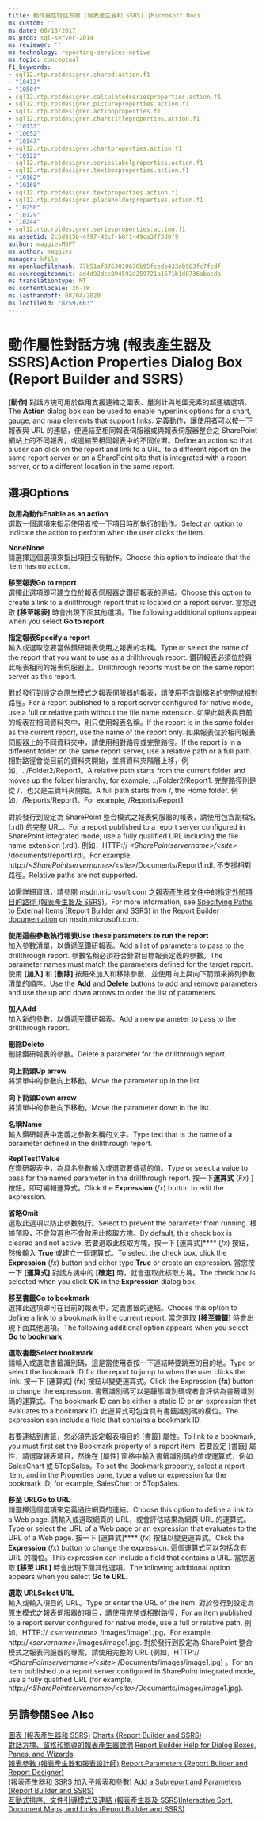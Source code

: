 ```yaml
---
title: 動作屬性對話方塊 (報表產生器和 SSRS) |Microsoft Docs
ms.custom: ''
ms.date: 06/13/2017
ms.prod: sql-server-2014
ms.reviewer: ''
ms.technology: reporting-services-native
ms.topic: conceptual
f1_keywords:
- sql12.rtp.rptdesigner.shared.action.f1
- "10413"
- "10504"
- sql12.rtp.rptdesigner.calculatedseriesproperties.action.f1
- sql12.rtp.rptdesigner.pictureproperties.action.f1
- sql12.rtp.rptdesigner.actionproperties.f1
- sql12.rtp.rptdesigner.charttitleproperties.action.f1
- "10133"
- "10052"
- "10147"
- sql12.rtp.rptdesigner.chartproperties.action.f1
- "10122"
- sql12.rtp.rptdesigner.serieslabelproperties.action.f1
- sql12.rtp.rptdesigner.textboxproperties.action.f1
- "10162"
- "10168"
- sql12.rtp.rptdesigner.textproperties.action.f1
- sql12.rtp.rptdesigner.placeholderproperties.action.f1
- "10250"
- "10129"
- "10244"
- sql12.rtp.rptdesigner.seriesproperties.action.f1
ms.assetid: 2c5d915b-4f97-42cf-b8f1-49ca3ff3d0f9
author: maggiesMSFT
ms.author: maggies
manager: kfile
ms.openlocfilehash: 77b51af0763010676b95fcedb433ab963fc7fcdf
ms.sourcegitcommit: ad4d92dce894592a259721a1571b1d8736abacdb
ms.translationtype: MT
ms.contentlocale: zh-TW
ms.lasthandoff: 08/04/2020
ms.locfileid: "87597663"
---
```

# <a name="action-properties-dialog-box-report-builder-and-ssrs"></a><span data-ttu-id="87856-102">動作屬性對話方塊 (報表產生器及 SSRS)</span><span class="sxs-lookup"><span data-stu-id="87856-102">Action Properties Dialog Box (Report Builder and SSRS)</span></span>
  <span data-ttu-id="87856-103">**[動作]** 對話方塊可用於啟用支援連結之圖表、量測計與地圖元素的超連結選項。</span><span class="sxs-lookup"><span data-stu-id="87856-103">The **Action** dialog box can be used to enable hyperlink options for a chart, gauge, and map elements that support links.</span></span> <span data-ttu-id="87856-104">定義動作，讓使用者可以按一下報表與 URL 的連結，便連結至相同報表伺服器或與報表伺服器整合之 SharePoint 網站上的不同報表，或連結至相同報表中的不同位置。</span><span class="sxs-lookup"><span data-stu-id="87856-104">Define an action so that a user can click on the report and link to a URL, to a different report on the same report server or on a SharePoint site that is integrated with a report server, or to a different location in the same report.</span></span>  
  
## <a name="options"></a><span data-ttu-id="87856-105">選項</span><span class="sxs-lookup"><span data-stu-id="87856-105">Options</span></span>  
 <span data-ttu-id="87856-106">**啟用為動作**</span><span class="sxs-lookup"><span data-stu-id="87856-106">**Enable as an action**</span></span>  
 <span data-ttu-id="87856-107">選取一個選項來指示使用者按一下項目時所執行的動作。</span><span class="sxs-lookup"><span data-stu-id="87856-107">Select an option to indicate the action to perform when the user clicks the item.</span></span>  
  
 <span data-ttu-id="87856-108">**None**</span><span class="sxs-lookup"><span data-stu-id="87856-108">**None**</span></span>  
 <span data-ttu-id="87856-109">請選擇這個選項來指出項目沒有動作。</span><span class="sxs-lookup"><span data-stu-id="87856-109">Choose this option to indicate that the item has no action.</span></span>  
  
 <span data-ttu-id="87856-110">**移至報表**</span><span class="sxs-lookup"><span data-stu-id="87856-110">**Go to report**</span></span>  
 <span data-ttu-id="87856-111">選擇此選項即可建立位於報表伺服器之鑽研報表的連結。</span><span class="sxs-lookup"><span data-stu-id="87856-111">Choose this option to create a link to a drillthrough report that is located on a report server.</span></span> <span data-ttu-id="87856-112">當您選取 **[移至報表]** 時會出現下面其他選項。</span><span class="sxs-lookup"><span data-stu-id="87856-112">The following additional options appear when you select **Go to report**.</span></span>  
  
 <span data-ttu-id="87856-113">**指定報表**</span><span class="sxs-lookup"><span data-stu-id="87856-113">**Specify a report**</span></span>  
 <span data-ttu-id="87856-114">輸入或選取您要當做鑽研報表使用之報表的名稱。</span><span class="sxs-lookup"><span data-stu-id="87856-114">Type or select the name of the report that you want to use as a drillthrough report.</span></span> <span data-ttu-id="87856-115">鑽研報表必須位於與此報表相同的報表伺服器上。</span><span class="sxs-lookup"><span data-stu-id="87856-115">Drillthrough reports must be on the same report server as this report.</span></span>  
  
 <span data-ttu-id="87856-116">對於發行到設定為原生模式之報表伺服器的報表，請使用不含副檔名的完整或相對路徑。</span><span class="sxs-lookup"><span data-stu-id="87856-116">For a report published to a report server configured for native mode, use a full or relative path without the file name extension.</span></span> <span data-ttu-id="87856-117">如果此報表與目前的報表在相同資料夾中，則只使用報表名稱。</span><span class="sxs-lookup"><span data-stu-id="87856-117">If the report is in the same folder as the current report, use the name of the report only.</span></span> <span data-ttu-id="87856-118">如果報表位於相同報表伺服器上的不同資料夾中，請使用相對路徑或完整路徑。</span><span class="sxs-lookup"><span data-stu-id="87856-118">If the report is in a different folder on the same report server, use a relative path or a full path.</span></span> <span data-ttu-id="87856-119">相對路徑會從目前的資料夾開始，並將資料夾階層上移，例如，../Folder2/Report1。</span><span class="sxs-lookup"><span data-stu-id="87856-119">A relative path starts from the current folder and moves up the folder hierarchy, for example, ../Folder2/Report1.</span></span> <span data-ttu-id="87856-120">完整路徑則是從 /，也又是主資料夾開始。</span><span class="sxs-lookup"><span data-stu-id="87856-120">A full path starts from /, the Home folder.</span></span> <span data-ttu-id="87856-121">例如，/Reports/Report1。</span><span class="sxs-lookup"><span data-stu-id="87856-121">For example, /Reports/Report1.</span></span>  
  
 <span data-ttu-id="87856-122">對於發行到設定為 SharePoint 整合模式之報表伺服器的報表，請使用包含副檔名 (.rdl) 的完整 URL。</span><span class="sxs-lookup"><span data-stu-id="87856-122">For a report published to a report server configured in SharePoint integrated mode, use a fully qualified URL including the file name extension (.rdl).</span></span> <span data-ttu-id="87856-123">例如，HTTP:// *\<SharePointservername>/\<site>* /documents/report1.rdl。</span><span class="sxs-lookup"><span data-stu-id="87856-123">For example, http://*\<SharePointservername>/\<site>*/Documents/Report1.rdl.</span></span> <span data-ttu-id="87856-124">不支援相對路徑。</span><span class="sxs-lookup"><span data-stu-id="87856-124">Relative paths are not supported.</span></span>  
  
 <span data-ttu-id="87856-125">如需詳細資訊，請參閱 msdn.microsoft.com 之[報表產生器文件](https://go.microsoft.com/fwlink/?LinkId=154494)中的[指定外部項目的路徑 &#40;報表產生器及 SSRS&#41;](report-design/specifying-paths-to-external-items-report-builder-and-ssrs.md)。</span><span class="sxs-lookup"><span data-stu-id="87856-125">For more information, see [Specifying Paths to External Items &#40;Report Builder and SSRS&#41;](report-design/specifying-paths-to-external-items-report-builder-and-ssrs.md) in the [Report Builder documentation](https://go.microsoft.com/fwlink/?LinkId=154494) on msdn.microsoft.com.</span></span>  
  
 <span data-ttu-id="87856-126">**使用這些參數執行報表**</span><span class="sxs-lookup"><span data-stu-id="87856-126">**Use these parameters to run the report**</span></span>  
 <span data-ttu-id="87856-127">加入參數清單，以傳遞至鑽研報表。</span><span class="sxs-lookup"><span data-stu-id="87856-127">Add a list of parameters to pass to the drillthrough report.</span></span> <span data-ttu-id="87856-128">參數名稱必須符合針對目標報表定義的參數。</span><span class="sxs-lookup"><span data-stu-id="87856-128">The parameter names must match the parameters defined for the target report.</span></span> <span data-ttu-id="87856-129">使用 **[加入]** 和 **[刪除]** 按鈕來加入和移除參數，並使用向上與向下箭頭來排列參數清單的順序。</span><span class="sxs-lookup"><span data-stu-id="87856-129">Use the **Add** and **Delete** buttons to add and remove parameters and use the up and down arrows to order the list of parameters.</span></span>  
  
 <span data-ttu-id="87856-130">**加入**</span><span class="sxs-lookup"><span data-stu-id="87856-130">**Add**</span></span>  
 <span data-ttu-id="87856-131">加入新的參數，以傳遞至鑽研報表。</span><span class="sxs-lookup"><span data-stu-id="87856-131">Add a new parameter to pass to the drillthrough report.</span></span>  
  
 <span data-ttu-id="87856-132">**刪除**</span><span class="sxs-lookup"><span data-stu-id="87856-132">**Delete**</span></span>  
 <span data-ttu-id="87856-133">刪除鑽研報表的參數。</span><span class="sxs-lookup"><span data-stu-id="87856-133">Delete a parameter for the drillthrough report.</span></span>  
  
 <span data-ttu-id="87856-134">**向上箭頭**</span><span class="sxs-lookup"><span data-stu-id="87856-134">**Up arrow**</span></span>  
 <span data-ttu-id="87856-135">將清單中的參數向上移動。</span><span class="sxs-lookup"><span data-stu-id="87856-135">Move the parameter up in the list.</span></span>  
  
 <span data-ttu-id="87856-136">**向下箭頭**</span><span class="sxs-lookup"><span data-stu-id="87856-136">**Down arrow**</span></span>  
 <span data-ttu-id="87856-137">將清單中的參數向下移動。</span><span class="sxs-lookup"><span data-stu-id="87856-137">Move the parameter down in the list.</span></span>  
  
 <span data-ttu-id="87856-138">**名稱**</span><span class="sxs-lookup"><span data-stu-id="87856-138">**Name**</span></span>  
 <span data-ttu-id="87856-139">輸入鑽研報表中定義之參數名稱的文字。</span><span class="sxs-lookup"><span data-stu-id="87856-139">Type text that is the name of a parameter defined in the drillthrough report.</span></span>  
  
 <span data-ttu-id="87856-140">**ReplTest1**</span><span class="sxs-lookup"><span data-stu-id="87856-140">**Value**</span></span>  
 <span data-ttu-id="87856-141">在鑽研報表中，為具名參數輸入或選取要傳遞的值。</span><span class="sxs-lookup"><span data-stu-id="87856-141">Type or select a value to pass for the named parameter in the drillthrough report.</span></span> <span data-ttu-id="87856-142">按一下**運算式** (*Fx*) ] 按鈕，即可編輯運算式。</span><span class="sxs-lookup"><span data-stu-id="87856-142">Click the **Expression** (*fx*) button to edit the expression.</span></span>  
  
 <span data-ttu-id="87856-143">**省略**</span><span class="sxs-lookup"><span data-stu-id="87856-143">**Omit**</span></span>  
 <span data-ttu-id="87856-144">選取此選項以防止參數執行。</span><span class="sxs-lookup"><span data-stu-id="87856-144">Select to prevent the parameter from running.</span></span> <span data-ttu-id="87856-145">根據預設，不會勾選也不會啟用此核取方塊。</span><span class="sxs-lookup"><span data-stu-id="87856-145">By default, this check box is cleared and not active.</span></span> <span data-ttu-id="87856-146">若要選取此核取方塊，按一下 [運算式]\*\*\*\* (*fx*) 按鈕，然後輸入 **True** 或建立一個運算式。</span><span class="sxs-lookup"><span data-stu-id="87856-146">To select the check box, click the **Expression** (*fx*) button and either type **True** or create an expression.</span></span> <span data-ttu-id="87856-147">當您按一下 **[運算式]** 對話方塊中的 **[確定]** 時，就會選取此核取方塊。</span><span class="sxs-lookup"><span data-stu-id="87856-147">The check box is selected when you click **OK** in the **Expression** dialog box.</span></span>  
  
 <span data-ttu-id="87856-148">**移至書籤**</span><span class="sxs-lookup"><span data-stu-id="87856-148">**Go to bookmark**</span></span>  
 <span data-ttu-id="87856-149">選擇此選項即可在目前的報表中，定義書籤的連結。</span><span class="sxs-lookup"><span data-stu-id="87856-149">Choose this option to define a link to a bookmark in the current report.</span></span> <span data-ttu-id="87856-150">當您選取 **[移至書籤]** 時會出現下面其他選項。</span><span class="sxs-lookup"><span data-stu-id="87856-150">The following additional option appears when you select **Go to bookmark**.</span></span>  
  
 <span data-ttu-id="87856-151">**選取書籤**</span><span class="sxs-lookup"><span data-stu-id="87856-151">**Select bookmark**</span></span>  
 <span data-ttu-id="87856-152">請輸入或選取書籤識別碼，這是當使用者按一下連結時要跳至的目的地。</span><span class="sxs-lookup"><span data-stu-id="87856-152">Type or select the bookmark ID for the report to jump to when the user clicks the link.</span></span> <span data-ttu-id="87856-153">按一下 [運算式] (**fx**) 按鈕以變更運算式。</span><span class="sxs-lookup"><span data-stu-id="87856-153">Click the Expression (**fx**) button to change the expression.</span></span> <span data-ttu-id="87856-154">書籤識別碼可以是靜態識別碼或者會評估為書籤識別碼的運算式。</span><span class="sxs-lookup"><span data-stu-id="87856-154">The bookmark ID can be either a static ID or an expression that evaluates to a bookmark ID.</span></span> <span data-ttu-id="87856-155">此運算式可包含具有書籤識別碼的欄位。</span><span class="sxs-lookup"><span data-stu-id="87856-155">The expression can include a field that contains a bookmark ID.</span></span>  
  
 <span data-ttu-id="87856-156">若要連結到書籤，您必須先設定報表項目的 [書籤] 屬性。</span><span class="sxs-lookup"><span data-stu-id="87856-156">To link to a bookmark, you must first set the Bookmark property of a report item.</span></span> <span data-ttu-id="87856-157">若要設定 [書籤] 屬性，請選取報表項目，然後在 [屬性] 窗格中輸入書籤識別碼的值或運算式，例如 SalesChart 或 5TopSales。</span><span class="sxs-lookup"><span data-stu-id="87856-157">To set the Bookmark property, select a report item, and in the Properties pane, type a value or expression for the bookmark ID; for example, SalesChart or 5TopSales.</span></span>  
  
 <span data-ttu-id="87856-158">**移至 URL**</span><span class="sxs-lookup"><span data-stu-id="87856-158">**Go to URL**</span></span>  
 <span data-ttu-id="87856-159">請選擇這個選項來定義通往網頁的連結。</span><span class="sxs-lookup"><span data-stu-id="87856-159">Choose this option to define a link to a Web page.</span></span> <span data-ttu-id="87856-160">請輸入或選取網頁的 URL，或會評估結果為網頁 URL 的運算式。</span><span class="sxs-lookup"><span data-stu-id="87856-160">Type or select the URL of a Web page or an expression that evaluates to the URL of a Web page.</span></span> <span data-ttu-id="87856-161">按一下 [運算式]\*\*\*\* (*fx*) 按鈕以變更運算式。</span><span class="sxs-lookup"><span data-stu-id="87856-161">Click the **Expression** (*fx*) button to change the expression.</span></span> <span data-ttu-id="87856-162">這個運算式可以包括含有 URL 的欄位。</span><span class="sxs-lookup"><span data-stu-id="87856-162">This expression can include a field that contains a URL.</span></span> <span data-ttu-id="87856-163">當您選取 **[移至 URL]** 時會出現下面其他選項。</span><span class="sxs-lookup"><span data-stu-id="87856-163">The following additional option appears when you select **Go to URL**.</span></span>  
  
 <span data-ttu-id="87856-164">**選取 URL**</span><span class="sxs-lookup"><span data-stu-id="87856-164">**Select URL**</span></span>  
 <span data-ttu-id="87856-165">輸入或輸入項目的 URL。</span><span class="sxs-lookup"><span data-stu-id="87856-165">Type or enter the URL of the item.</span></span> <span data-ttu-id="87856-166">對於發行到設定為原生模式之報表伺服器的項目，請使用完整或相對路徑，</span><span class="sxs-lookup"><span data-stu-id="87856-166">For an item published to a report server configured for native mode, use a full or relative path.</span></span> <span data-ttu-id="87856-167">例如，HTTP:// *\<servername>* /images/image1.jpg。</span><span class="sxs-lookup"><span data-stu-id="87856-167">For example, http://*\<servername>*/images/image1.jpg.</span></span> <span data-ttu-id="87856-168">對於發行到設定為 SharePoint 整合模式之報表伺服器的專案，請使用完整的 URL (例如，HTTP:// *\<SharePointservername>/\<site>* /Documents/images/image1.jpg) 。</span><span class="sxs-lookup"><span data-stu-id="87856-168">For an item published to a report server configured in SharePoint integrated mode, use a fully qualified URL (for example, http://*\<SharePointservername>/\<site>*/Documents/images/image1.jpg).</span></span>  
  
## <a name="see-also"></a><span data-ttu-id="87856-169">另請參閱</span><span class="sxs-lookup"><span data-stu-id="87856-169">See Also</span></span>  
 <span data-ttu-id="87856-170">[圖表 &#40;報表產生器和 SSRS&#41;](report-design/charts-report-builder-and-ssrs.md) </span><span class="sxs-lookup"><span data-stu-id="87856-170">[Charts &#40;Report Builder and SSRS&#41;](report-design/charts-report-builder-and-ssrs.md) </span></span>  
 <span data-ttu-id="87856-171">[對話方塊、窗格和嚮導的報表產生器說明](../../2014/reporting-services/report-builder-help-for-dialog-boxes-panes-and-wizards.md) </span><span class="sxs-lookup"><span data-stu-id="87856-171">[Report Builder Help for Dialog Boxes, Panes, and Wizards](../../2014/reporting-services/report-builder-help-for-dialog-boxes-panes-and-wizards.md) </span></span>  
 <span data-ttu-id="87856-172">[報表參數 &#40;報表產生器和報表設計師&#41;](report-design/report-parameters-report-builder-and-report-designer.md) </span><span class="sxs-lookup"><span data-stu-id="87856-172">[Report Parameters &#40;Report Builder and Report Designer&#41;](report-design/report-parameters-report-builder-and-report-designer.md) </span></span>  
 <span data-ttu-id="87856-173">[&#40;報表產生器和 SSRS 加入子報表和參數&#41;](report-design/add-a-subreport-and-parameters-report-builder-and-ssrs.md) </span><span class="sxs-lookup"><span data-stu-id="87856-173">[Add a Subreport and Parameters &#40;Report Builder and SSRS&#41;](report-design/add-a-subreport-and-parameters-report-builder-and-ssrs.md) </span></span>  
 [<span data-ttu-id="87856-174">互動式排序、文件引導模式及連結 &#40;報表產生器及 SSRS&#41;</span><span class="sxs-lookup"><span data-stu-id="87856-174">Interactive Sort, Document Maps, and Links &#40;Report Builder and SSRS&#41;</span></span>](report-design/interactive-sort-document-maps-and-links-report-builder-and-ssrs.md)  
  
  
